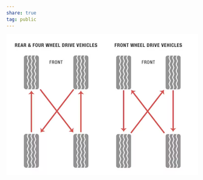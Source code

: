 ```yaml
---  
share: true  
tag: public  
---  
```

![Pasted image 20230409223628.png](./resources/DIY/attachements/Pasted%20image%2020230409223628.png)